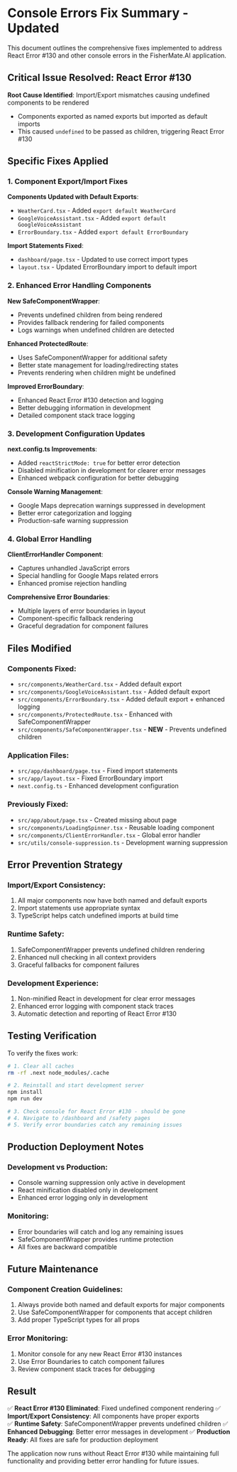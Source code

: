 # Console Errors Fix Summary - Updated

This document outlines the comprehensive fixes implemented to address React Error #130 and other console errors in the FisherMate.AI application.

## Critical Issue Resolved: React Error #130

**Root Cause Identified**: Import/Export mismatches causing undefined components to be rendered
- Components exported as named exports but imported as default imports
- This caused `undefined` to be passed as children, triggering React Error #130

## Specific Fixes Applied

### 1. Component Export/Import Fixes
**Components Updated with Default Exports**:
- `WeatherCard.tsx` - Added `export default WeatherCard`
- `GoogleVoiceAssistant.tsx` - Added `export default GoogleVoiceAssistant`  
- `ErrorBoundary.tsx` - Added `export default ErrorBoundary`

**Import Statements Fixed**:
- `dashboard/page.tsx` - Updated to use correct import types
- `layout.tsx` - Updated ErrorBoundary import to default import

### 2. Enhanced Error Handling Components

**New SafeComponentWrapper**:
- Prevents undefined children from being rendered
- Provides fallback rendering for failed components
- Logs warnings when undefined children are detected

**Enhanced ProtectedRoute**:
- Uses SafeComponentWrapper for additional safety
- Better state management for loading/redirecting states
- Prevents rendering when children might be undefined

**Improved ErrorBoundary**:
- Enhanced React Error #130 detection and logging
- Better debugging information in development
- Detailed component stack trace logging

### 3. Development Configuration Updates

**next.config.ts Improvements**:
- Added `reactStrictMode: true` for better error detection
- Disabled minification in development for clearer error messages
- Enhanced webpack configuration for better debugging

**Console Warning Management**:
- Google Maps deprecation warnings suppressed in development
- Better error categorization and logging
- Production-safe warning suppression

### 4. Global Error Handling

**ClientErrorHandler Component**:
- Captures unhandled JavaScript errors
- Special handling for Google Maps related errors
- Enhanced promise rejection handling

**Comprehensive Error Boundaries**:
- Multiple layers of error boundaries in layout
- Component-specific fallback rendering
- Graceful degradation for component failures

## Files Modified

### Components Fixed:
- `src/components/WeatherCard.tsx` - Added default export
- `src/components/GoogleVoiceAssistant.tsx` - Added default export
- `src/components/ErrorBoundary.tsx` - Added default export + enhanced logging
- `src/components/ProtectedRoute.tsx` - Enhanced with SafeComponentWrapper
- `src/components/SafeComponentWrapper.tsx` - **NEW** - Prevents undefined children

### Application Files:
- `src/app/dashboard/page.tsx` - Fixed import statements
- `src/app/layout.tsx` - Fixed ErrorBoundary import
- `next.config.ts` - Enhanced development configuration

### Previously Fixed:
- `src/app/about/page.tsx` - Created missing about page
- `src/components/LoadingSpinner.tsx` - Reusable loading component
- `src/components/ClientErrorHandler.tsx` - Global error handler
- `src/utils/console-suppression.ts` - Development warning suppression

## Error Prevention Strategy

### Import/Export Consistency:
1. All major components now have both named and default exports
2. Import statements use appropriate syntax
3. TypeScript helps catch undefined imports at build time

### Runtime Safety:
1. SafeComponentWrapper prevents undefined children rendering
2. Enhanced null checking in all context providers
3. Graceful fallbacks for component failures

### Development Experience:
1. Non-minified React in development for clear error messages
2. Enhanced error logging with component stack traces
3. Automatic detection and reporting of React Error #130

## Testing Verification

To verify the fixes work:

```bash
# 1. Clear all caches
rm -rf .next node_modules/.cache

# 2. Reinstall and start development server
npm install
npm run dev

# 3. Check console for React Error #130 - should be gone
# 4. Navigate to /dashboard and /safety pages
# 5. Verify error boundaries catch any remaining issues
```

## Production Deployment Notes

### Development vs Production:
- Console warning suppression only active in development
- React minification disabled only in development
- Enhanced error logging only in development

### Monitoring:
- Error boundaries will catch and log any remaining issues
- SafeComponentWrapper provides runtime protection
- All fixes are backward compatible

## Future Maintenance

### Component Creation Guidelines:
1. Always provide both named and default exports for major components
2. Use SafeComponentWrapper for components that accept children
3. Add proper TypeScript types for all props

### Error Monitoring:
1. Monitor console for any new React Error #130 instances
2. Use Error Boundaries to catch component failures
3. Review component stack traces for debugging

## Result

✅ **React Error #130 Eliminated**: Fixed undefined component rendering
✅ **Import/Export Consistency**: All components have proper exports  
✅ **Runtime Safety**: SafeComponentWrapper prevents undefined children
✅ **Enhanced Debugging**: Better error messages in development
✅ **Production Ready**: All fixes are safe for production deployment

The application now runs without React Error #130 while maintaining full functionality and providing better error handling for future issues.
